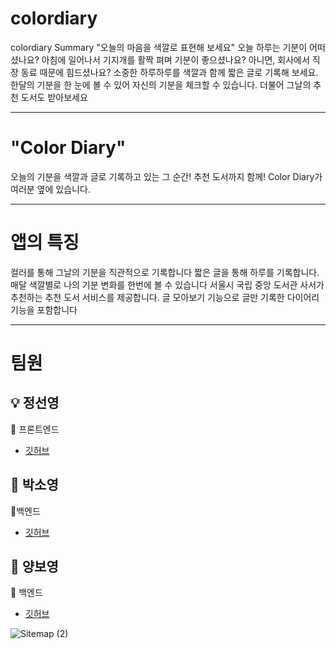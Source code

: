 # colordiary

colordiary
Summary
"오늘의 마음을 색깔로 표현해 보세요"
오늘 하루는 기분이 어떠셨나요?
아침에 일어나서 기지개를 활짝 펴며 기분이 좋으셨나요?
아니면, 회사에서 직장 동료 때문에 힘드셨나요?
소중한 하루하루를 색깔과 함께 짧은 글로 기록해 보세요.
한달의 기분을 한 눈에 볼 수 있어 자신의 기분을 체크할 수 있습니다. 더불어 그날의 추천 도서도 받아보세요 

---
# "Color Diary"


오늘의 기분을 색깔과 글로 기록하고 있는 그 순간! 추천 도서까지 함께!
Color Diary가 여러분 옆에 있습니다.

---
# 앱의 특징

컬러를 통해 그날의 기분을 직관적으로 기록합니다
짧은 글을 통해 하루를 기록합니다.
매달 색깔별로 나의 기분 변화를 한번에 볼 수 있습니다
서울시 국립 중앙 도서관 사서가 추천하는 추천 도서 서비스를 제공합니다.
글 모아보기 기능으로 글만 기록한 다이어리 기능을 포함합니다

---

# 팀원

## 💡 정선영
🔨 프론트엔드
- [깃허브](https://github.com/sunyeongjeong/)


## 📖 박소영
🔨백엔드
- [깃허브](https://github.com/soyoung931014/)


## 🔎 양보영
🔨 백엔드
- [깃허브](https://github.com/boyoung589/)






![Sitemap (2)](https://user-images.githubusercontent.com/61836008/150665137-45b84be8-09d8-46e8-8b1c-dc224a17278e.png)

